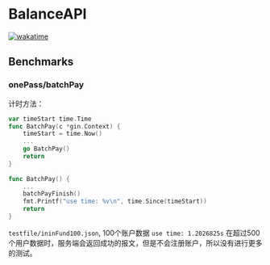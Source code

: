 # BalanceAPI
[![wakatime](https://wakatime.com/badge/user/2a98216d-462c-465e-b3a8-fcfb22e79aac/project/0da5d80c-4904-487d-86c6-79bfc06c51df.svg)](https://wakatime.com/badge/user/2a98216d-462c-465e-b3a8-fcfb22e79aac/project/0da5d80c-4904-487d-86c6-79bfc06c51df)


## Benchmarks
### onePass/batchPay
计时方法：
```go
var timeStart time.Time
func BatchPay(c *gin.Context) {
    timeStart = time.Now()
    ...
    go BatchPay()
    return
}
 
func BatchPay() {
    ...
    batchPayFinish()
    fmt.Printf("use time: %v\n", time.Since(timeStart))
    return
}
```
`testfile/ininFund100.json`, 100个账户数据 `use time: 1.2026825s`
在超过500个用户数据时，服务端会返回成功的报文，但是不会注册账户，所以没有进行更多的测试。




